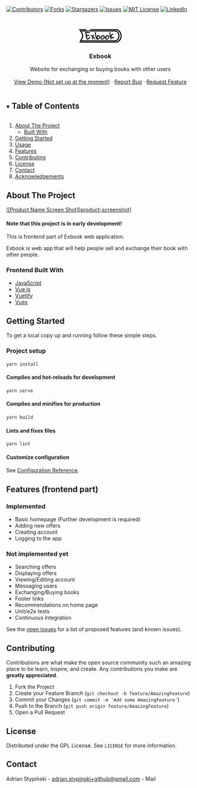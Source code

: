 [![Contributors][contributors-shield]][contributors-url]
[![Forks][forks-shield]][forks-url]
[![Stargazers][stars-shield]][stars-url]
[![Issues][issues-shield]][issues-url]
[![MIT License][license-shield]][license-url]
[![LinkedIn][linkedin-shield]][linkedin-url]



<!-- PROJECT LOGO -->
<br />
<p align="center">
  <a href="https://github.com/github_username/repo_name">
    <img src="img/logo.jpg" alt="Logo" width="114">
  </a>

<h3 align="center">Exbook</h3>

  <p align="center">
    Website for exchanging or buying books with other users
    <br />
    <br />
    <a href="">View Demo (Not set up at the moment)</a>
    ·
    <a href="https://github.com/Ejden/exbook-frontend/issues">Report Bug</a>
    ·
    <a href="https://github.com/Ejden/exbook-frontend/issues">Request Feature</a>
  </p>
</p>



<!-- TABLE OF CONTENTS -->
<details open="open">
  <summary><h2 style="display: inline-block">Table of Contents</h2></summary>
  <ol>
    <li>
      <a href="#about-the-project">About The Project</a>
      <ul>
        <li><a href="#built-with">Built With</a></li>
      </ul>
    </li>
    <li>
      <a href="#getting-started">Getting Started</a>
    </li>
    <li><a href="#usage">Usage</a></li>
    <li><a href="#features">Features</a></li>
    <li><a href="#contributing">Contributing</a></li>
    <li><a href="#license">License</a></li>
    <li><a href="#contact">Contact</a></li>
    <li><a href="#acknowledgements">Acknowledgements</a></li>
  </ol>
</details>



<!-- ABOUT THE PROJECT -->
## About The Project

[![Product Name Screen Shot][product-screenshot]](img/add-offer-screen.png)

#### Note that this project is in early development!
This is frontend part of Exbook web application. 

Exbook is web app that will help people sell and exchange their book with 
other people. 


### Frontend Built With

* [JavaScript](https://www.javascript.com/)
* [Vue.js](https://vuejs.org/)
* [Vuetify](https://vuetifyjs.com/en/)
* [Vuex](https://vuex.vuejs.org/)



<!-- GETTING STARTED -->
## Getting Started

To get a local copy up and running follow these simple steps.

### Project setup
```
yarn install
```

#### Compiles and hot-reloads for development
```
yarn serve
```

#### Compiles and minifies for production
```
yarn build
```

#### Lints and fixes files
```
yarn lint
```

#### Customize configuration
See [Configuration Reference](https://cli.vuejs.org/config/).


## Features (frontend part)

### Implemented
* Basic homepage (Further development is required)
* Adding new offers
* Creating account
* Logging to the app

### Not implemented yet
* Searching offers
* Displaying offers
* Viewing/Editing account
* Messaging users
* Exchanging/Buying books
* Footer links
* Recommendations on home page
* Unit/e2e tests
* Continuous Integration


See the [open issues](https://github.com/github_username/repo_name/issues) for a list of proposed features (and known issues).



<!-- CONTRIBUTING -->
## Contributing

Contributions are what make the open source community such an amazing place to be learn, inspire, and create. Any contributions you make are **greatly appreciated**.

1. Fork the Project
2. Create your Feature Branch (`git checkout -b feature/AmazingFeature`)
3. Commit your Changes (`git commit -m 'Add some AmazingFeature'`)
4. Push to the Branch (`git push origin feature/AmazingFeature`)
5. Open a Pull Request



<!-- LICENSE -->
## License

Distributed under the GPL License. See `LICENSE` for more information.



<!-- CONTACT -->
## Contact

Adrian Stypiński - [adrian.stypinski+github@gmail.com](mailto:adrian.stypinski+github@gmail.com) - Mail





<!-- MARKDOWN LINKS & IMAGES -->
<!-- https://www.markdownguide.org/basic-syntax/#reference-style-links -->
[contributors-shield]: https://img.shields.io/github/contributors/Ejden/exbook-frontend.svg?style=for-the-badge
[contributors-url]: https://github.com/Ejden/exbook-frontend/graphs/contributors
[forks-shield]: https://img.shields.io/github/forks/Ejden/exbook-frontend.svg?style=for-the-badge
[forks-url]: https://github.com/Ejden/exbook-frontend/network/members
[stars-shield]: https://img.shields.io/github/stars/Ejden/exbook-frontend.svg?style=for-the-badge
[stars-url]: https://github.com/Ejden/exbook-frontend/stargazers
[issues-shield]: https://img.shields.io/github/issues/Ejden/exbook-frontend.svg?style=for-the-badge
[issues-url]: https://github.com/Ejden/exbook-frontend/issues
[license-shield]: https://img.shields.io/github/license/Ejden/exbook-frontend.svg?style=for-the-badge
[license-url]: https://github.com/Ejden/exbook-frontend/blob/master/LICENSE.txt
[linkedin-shield]: https://img.shields.io/badge/-LinkedIn-black.svg?style=for-the-badge&logo=linkedin&colorB=555
[linkedin-url]: https://www.linkedin.com/in/adrian-stypi%C5%84ski-74b319198/